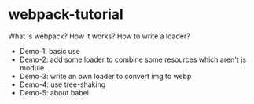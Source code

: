 # webpack-tutorial
What is webpack? How it works? How to write a loader? 

- Demo-1: basic use
- Demo-2: add some loader to combine some resources which aren't js module
- Demo-3: write an own loader to convert img to webp
- Demo-4: use tree-shaking
- Demo-5: about babel

